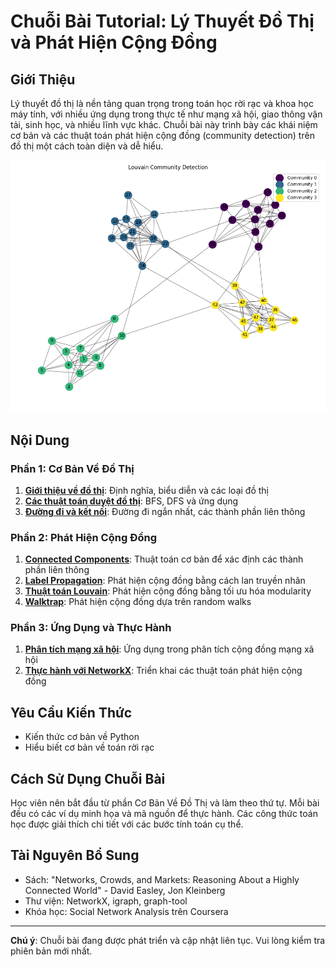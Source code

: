 # Chuỗi Bài Tutorial: Lý Thuyết Đồ Thị và Phát Hiện Cộng Đồng

## Giới Thiệu

Lý thuyết đồ thị là nền tảng quan trọng trong toán học rời rạc và khoa học máy tính, với nhiều ứng dụng trong thực tế như mạng xã hội, giao thông vận tải, sinh học, và nhiều lĩnh vực khác. Chuỗi bài này trình bày các khái niệm cơ bản và các thuật toán phát hiện cộng đồng (community detection) trên đồ thị một cách toàn diện và dễ hiểu.

![Community detection](./louvain_community_detection.png)

## Nội Dung

### Phần 1: Cơ Bản Về Đồ Thị
1. **[Giới thiệu về đồ thị](graph_basics.md)**: Định nghĩa, biểu diễn và các loại đồ thị
2. **[Các thuật toán duyệt đồ thị](graph_traversal.md)**: BFS, DFS và ứng dụng
3. **[Đường đi và kết nối](paths_and_connectivity.md)**: Đường đi ngắn nhất, các thành phần liên thông

### Phần 2: Phát Hiện Cộng Đồng
1. **[Connected Components](connected_components.md)**: Thuật toán cơ bản để xác định các thành phần liên thông
2. **[Label Propagation](label_propagation.md)**: Phát hiện cộng đồng bằng cách lan truyền nhãn
3. **[Thuật toán Louvain](louvain.md)**: Phát hiện cộng đồng bằng tối ưu hóa modularity
4. **[Walktrap](walktrap.md)**: Phát hiện cộng đồng dựa trên random walks

### Phần 3: Ứng Dụng và Thực Hành
1. **[Phân tích mạng xã hội](social_network_analysis.md)**: Ứng dụng trong phân tích cộng đồng mạng xã hội
2. **[Thực hành với NetworkX](networkx_tutorial.md)**: Triển khai các thuật toán phát hiện cộng đồng

## Yêu Cầu Kiến Thức

- Kiến thức cơ bản về Python
- Hiểu biết cơ bản về toán rời rạc

## Cách Sử Dụng Chuỗi Bài

Học viên nên bắt đầu từ phần Cơ Bản Về Đồ Thị và làm theo thứ tự. Mỗi bài đều có các ví dụ minh họa và mã nguồn để thực hành. Các công thức toán học được giải thích chi tiết với các bước tính toán cụ thể.

## Tài Nguyên Bổ Sung

- Sách: "Networks, Crowds, and Markets: Reasoning About a Highly Connected World" - David Easley, Jon Kleinberg
- Thư viện: NetworkX, igraph, graph-tool
- Khóa học: Social Network Analysis trên Coursera

---

**Chú ý**: Chuỗi bài đang được phát triển và cập nhật liên tục. Vui lòng kiểm tra phiên bản mới nhất.